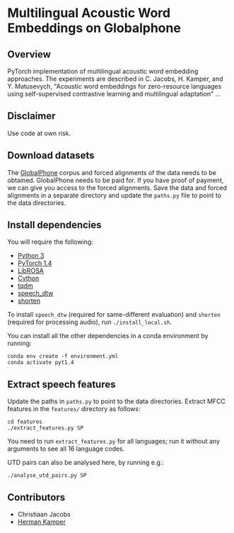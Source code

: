# Multilingual Acoustic Word Embeddings on Globalphone

## Overview

PyTorch implementation of multilingual acoustic word embedding approaches. The experiments are described in C. Jacobs, H. Kamper, and Y. Matusevych, "Acoustic word embeddings for zero-resource languages using self-supervised contrastive learning and multilingual adaptation" ...

## Disclaimer
Use code at own risk.

## Download datasets

The [GlobalPhone](https://csl.anthropomatik.kit.edu/english/globalphone.php)
corpus and forced alignments of the data needs to be obtained. GlobalPhone
needs to be paid for. If you have proof of payment, we can give you access to
the forced alignments. Save the data and forced alignments in a separate
directory and update the `paths.py` file to point to the data directories.

## Install dependencies

You will require the following:

- [Python 3](https://www.python.org/downloads/)
- [PyTorch 1.4](https://pytorch.org/)
- [LibROSA](http://librosa.github.io/librosa/)
- [Cython](https://cython.org/)
- [tqdm](https://tqdm.github.io/)
- [speech_dtw](https://github.com/kamperh/speech_dtw/)
- [shorten](http://etree.org/shnutils/shorten/dist/src/shorten-3.6.1.tar.gz)

To install `speech_dtw` (required for same-different evaluation) and `shorten`
(required for processing audio), run `./install_local.sh`.

You can install all the other dependencies in a conda environment by running:

    conda env create -f environment.yml
    conda activate pyt1.4

## Extract speech features

Update the paths in `paths.py` to point to the data directories. Extract MFCC
features in the `features/` directory as follows:

    cd features
    ./extract_features.py SP

You need to run `extract_features.py` for all languages; run it without any
arguments to see all 16 language codes.

UTD pairs can also be analysed here, by running e.g.:

    ./analyse_utd_pairs.py SP
## Contributors
* Christiaan Jacobs
* [Herman Kamper](http://www.kamperh.com/)
